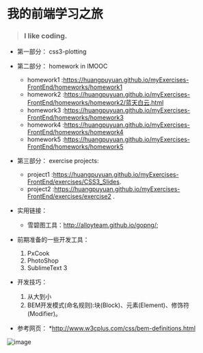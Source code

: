 # 我的前端学习之旅  
>### I like coding.

* 第一部分： css3-plotting	
* 第二部分： homework in IMOOC
	* homework1 :https://huangpuyuan.github.io/myExercises-FrontEnd/homeworks/homework1
 	* homework2 :https://huangpuyuan.github.io/myExercises-FrontEnd/homeworks/homework2/蓝天白云.html	    
	* homework3 :https://huangpuyuan.github.io/myExercises-FrontEnd/homeworks/homework3		     
	* homework4 :https://huangpuyuan.github.io/myExercises-FrontEnd/homeworks/homework4
	* homework5 :https://huangpuyuan.github.io/myExercises-FrontEnd/homeworks/homework5
* 第三部分： exercise projects:
	* project1 :https://huangpuyuan.github.io/myExercises-FrontEnd/exercises/CSS3_Slides.		   
	* project2 :https://huangpuyuan.github.io/myExercises-FrontEnd/exercises/exercise2 .

* 实用链接：	
	* 雪碧图工具：http://alloyteam.github.io/gopng/;	 


* 前期准备的一些开发工具：
	1. PxCook
	2. PhotoShop 
	3. SublimeText 3

* 开发技巧：
 	1. 从大到小
 	2. BEM开发模式(命名规则):块(Block)、元素(Element)、修饰符(Modifier)。
* 参考网页：
	*http://www.w3cplus.com/css/bem-definitions.html







![image](https://github.com/huangpuyuan/myExercises-FrontEnd/blob/master/pictureOfMind/%E5%89%8D%E7%AB%AF%E5%BC%80%E5%8F%91%E6%B5%81%E7%A8%8B.png)
